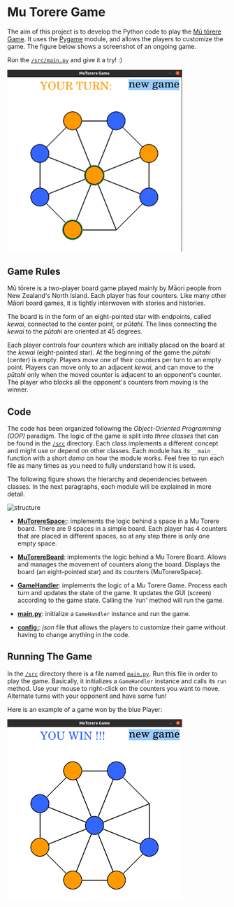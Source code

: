 # Mu Torere Game

The aim of this project is to develop the Python code to play the [Mū tōrere Game](https://en.wikipedia.org/wiki/M%C5%AB_t%C5%8Drere).
It uses the [Pygame](https://www.pygame.org/docs/) module, and allows the players to customize the game.
The figure below shows a screenshot of an ongoing game.

Run the [```/src/main.py```](/src/main.py) and give it a try! :)

<img src="./docs/ongoing_game.png" title="Example: ongoing game" width="400"/>

## Game Rules
Mū tōrere is a two-player board game played mainly by Māori people from 
New Zealand's North Island. Each player has four counters. Like many other
Māori board games, it is tightly interwoven with stories and histories.

The board is in the form of an eight-pointed star with endpoints, called *kewai*,
connected to the center point, or *pūtahi*. The lines connecting the *kewai* to the
*pūtahi* are oriented at 45 degrees.

Each player controls four *counters* which are initially placed on the board 
at the *kewai* (eight-pointed star). At the beginning of the game the *pūtahi* 
(center) is empty. Players *move* one of their counters per turn to an 
empty point. Players can move only to an adjacent *kewai*, and can move to the
*pūtahi* only when the moved counter is adjacent to an opponent's counter.
The player who blocks all the opponent's counters from moving is the winner.

## Code
The code has been organized following the *Object-Oriented Programming (OOP)* paradigm.
The logic of the game is split into *three classes* that can be found in the 
[```/src```](/src) directory. Each class implements a different concept and
might use or depend on other classes. Each module has its ```__main__``` function 
with a short *demo* on how the module works. Feel free to run each file as
many times as you need to fully understand how it is used.

The following figure shows the hierarchy and dependencies
between classes. In the next paragraphs, each module will be explained in more detail.

<img src="./doc/code_structure.png" title="structure" width="500"/>

* [**MuTorereSpace:**](/src/mu_torere_space.py): implements the logic behind a 
space in a Mu Torere board. There are 9 spaces in a simple board. Each player
has 4 counters that are placed in different spaces, so at any step there is 
only one empty space.

* [**MuTorereBoard**](/src/mu_torere_board.py): implements the logic behind a 
Mu Torere Board. Allows and manages the movement of counters along the board.
Displays the board (an eight-pointed star) and its counters (MuTorereSpace).

* [**GameHandler**](/src/game_handler.py): implements the logic of a Mu Torere
Game. Process each turn and updates the state of the game. It updates the GUI
(screen) according to the game state. Calling the 'run' method will run the game.

* [**main.py**](/src/game_handler.py): initialize a ```GameHandler``` instance 
and run the game.

* [**config:**](/config/config.json): *json* file that allows the players to 
customize their game without having to change anything in the code.


## Running The Game
In the [```/src```](/src) directory there is a file named [```main.py```](/src/main.py).
Run this file in order to play the game. Basically, it initializes a ```GameHandler``` instance
and calls its ```run``` method. Use your mouse to right-click on the counters
you want to move. Alternate turns with your opponent and have some fun!

Here is an example of a game won by the blue Player:

<img src="./docs/game_win.png" title="game win" width="400"/>

